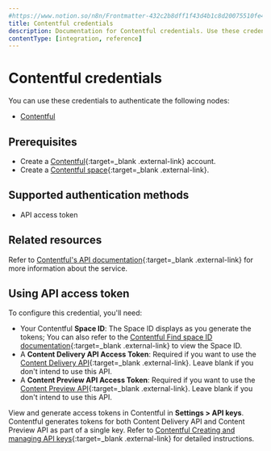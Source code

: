 ```yaml
---
#https://www.notion.so/n8n/Frontmatter-432c2b8dff1f43d4b1c8d20075510fe4
title: Contentful credentials
description: Documentation for Contentful credentials. Use these credentials to authenticate Contentful in n8n, a workflow automation platform.
contentType: [integration, reference]
---
```


# Contentful credentials

You can use these credentials to authenticate the following nodes:

- [Contentful](/integrations/builtin/app-nodes/n8n-nodes-base.contentful/)

## Prerequisites

- Create a [Contentful](https://www.contentful.com/){:target=_blank .external-link} account.
- Create a [Contentful space](https://www.contentful.com/help/contentful-101/#step-2-create-a-space){:target=_blank .external-link}.

## Supported authentication methods

- API access token

## Related resources

Refer to [Contentful's API documentation](https://www.contentful.com/developers/docs/references/){:target=_blank .external-link} for more information about the service.

## Using API access token

To configure this credential, you'll need:

- Your Contentful **Space ID**: The Space ID displays as you generate the tokens;  You can also refer to the [Contentful Find space ID documentation](https://www.contentful.com/help/find-space-id/){:target=_blank .external-link} to view the Space ID.
- A **Content Delivery API Access Token**: Required if you want to use the [Content Delivery API](https://www.contentful.com/developers/docs/references/content-delivery-api/){:target=_blank .external-link}. Leave blank if you don't intend to use this API.
- A **Content Preview API Access Token**: Required if you want to use the [Content Preview API](https://www.contentful.com/developers/docs/references/content-preview-api/){:target=_blank .external-link}. Leave blank if you don't intend to use this API.

View and generate access tokens in Contentful in **Settings > API keys**. Contentful generates tokens for both Content Delivery API and Content Preview API as part of a single key. Refer to [Contentful Creating and managing API keys](https://training.contentful.com/student/activity/1050378-creating-and-managing-api-keys){:target=_blank .external-link} for detailed instructions.

